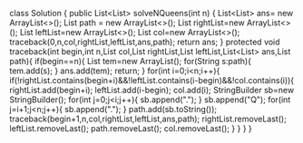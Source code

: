 class Solution {
    public List<List<String>> solveNQueens(int n) {
        List<List<String>> ans= new ArrayList<>();
        List<String> path = new ArrayList<>();
        List<Integer> rightList=new ArrayList<>();
        List<Integer> leftList=new ArrayList<>();
        List<Integer> col=new ArrayList<>();
        traceback(0,n,col,rightList,leftList,ans,path);
        return ans;
    }
    protected void traceback(int begin,int n,List<Integer> col,List<Integer> rightList,List<Integer> leftList,List<List<String>> ans,List<String> path){
        if(begin==n){
            List<String> tem=new ArrayList<String>();
            for(String s:path){
                tem.add(s);
            }
            ans.add(tem);
            return;
        }
        for(int i=0;i<n;i++){
            if(!rightList.contains(begin+i)&&!leftList.contains(i-begin)&&!col.contains(i)){
                rightList.add(begin+i);
                leftList.add(i-begin);
                col.add(i);
                StringBuilder sb=new StringBuilder();
                for(int j=0;j<i;j++){
                    sb.append(".");
                }
                sb.append("Q");
                for(int j=i+1;j<n;j++){
                    sb.append(".");
                }
                path.add(sb.toString());
                traceback(begin+1,n,col,rightList,leftList,ans,path);
                rightList.removeLast();
                leftList.removeLast();
                path.removeLast();
                col.removeLast();
            }
        }
    }
}
